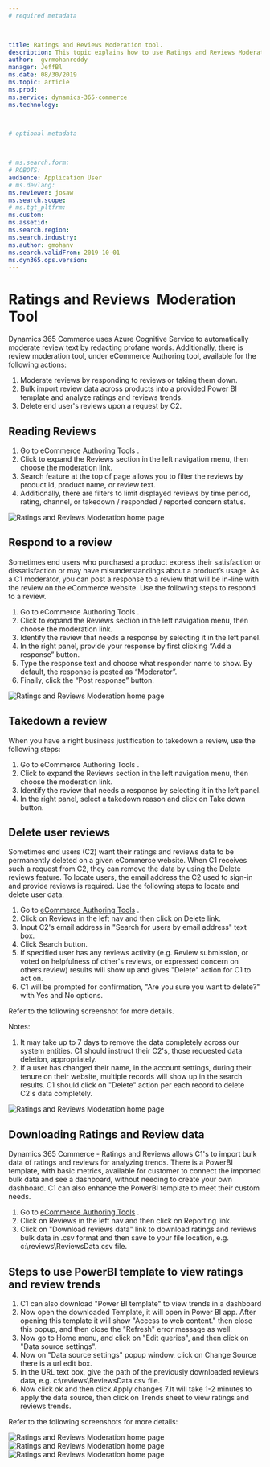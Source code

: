 ```yaml
---
# required metadata

 

title: Ratings and Reviews Moderation tool. 
description: This topic explains how to use Ratings and Reviews Moderation tool 
author:  gvrmohanreddy 
manager: JeffBl
ms.date: 08/30/2019
ms.topic: article
ms.prod: 
ms.service: dynamics-365-commerce
ms.technology: 

 

# optional metadata

 

# ms.search.form: 
# ROBOTS: 
audience: Application User
# ms.devlang: 
ms.reviewer: josaw
ms.search.scope: 
# ms.tgt_pltfrm: 
ms.custom: 
ms.assetid: 
ms.search.region: 
ms.search.industry: 
ms.author: gmohanv
ms.search.validFrom: 2019-10-01
ms.dyn365.ops.version: 
---
```


# Ratings and Reviews  Moderation Tool

Dynamics 365 Commerce uses Azure Cognitive Service to automatically moderate review text by redacting profane words. Additionally, there is review moderation tool, under eCommerce Authoring tool, available for the following actions:
1. Moderate reviews by responding to reviews or taking them down.
2. Bulk import review data across products into a provided Power BI template and analyze ratings and reviews trends.
3. Delete end user's reviews upon a request by C2.

  
## Reading Reviews 
  
1. Go to eCommerce Authoring Tools .
2. Click to expand the Reviews section in the left navigation menu, then choose the moderation link.
3. Search feature at the top of page allows you to filter the reviews by product id, product name, or review text.
4. Additionally, there are filters to limit displayed reviews by time period, rating, channel, or takedown / responded / reported concern status.

![Ratings and Reviews Moderation home page](media/rnr-moderation-home.png) 

## Respond to a review 

Sometimes end users who purchased a product express their satisfaction or dissatisfaction or may have misunderstandings about a product’s usage. As a C1 moderator, you can post a response to a review that will be in-line with the review on the eCommerce website. Use the following steps to respond to a review.

1. Go to eCommerce Authoring Tools .
2. Click to expand the Reviews section in the left navigation menu, then choose the moderation link.
3. Identify the review that needs a response by selecting it in the left panel.
4. In the right panel, provide your response by first clicking “Add a response” button.
5. Type the response text and choose what responder name to show. By default, the response is posted as “Moderator”.
6. Finally, click the “Post response” button.

![Ratings and Reviews Moderation home page](media/rnr-moderation-response.png) 


## Takedown a review 

When you have a right business justification to takedown a review, use the following steps:

1. Go to eCommerce Authoring Tools .
2. Click to expand the Reviews section in the left navigation menu, then choose the moderation link.
3. Identify the review that needs a response by selecting it in the left panel.
4. In the right panel, select a takedown reason and click on Take down button.
	
	
## Delete user reviews 
Sometimes end users (C2) want their ratings and reviews data to be permanently deleted on a given eCommerce website. When C1 receives such a request from C2, they can remove the data by using the Delete reviews feature. To locate users, the email address the C2 used to sign-in and provide reviews is required. Use the following steps to locate and delete user data:


1. Go to [eCommerce Authoring Tools](https://eCommerceAuthoringTool/) . 
2. Click on Reviews in the left nav and then click on Delete link. 
3. Input C2's email address in "Search for users by email address" text box.
4. Click Search button.
5. If specified user has any reviews activity (e.g. Review submission, or voted on helpfulness of other's reviews, or expressed concern on others review) results will show up and gives "Delete" action for C1 to act on.
6. C1 will be prompted for confirmation, "Are you sure you want to delete?" with Yes and No options. 
	
Refer to the following screenshot for more details.  
	
Notes:
1. It may take up to 7 days to remove the data completely across our system entities. C1 should instruct their C2's, those requested data deletion, appropriately.
2. If a user has changed their name, in the account settings, during their tenure on their website, multiple records will show up in the search results.  C1 should click on "Delete" action per each record to delete C2's data completely. 

![Ratings and Reviews Moderation home page](media/rnr-moderation-delete-reviews.png) 

##  Downloading Ratings and Review data
Dynamics 365 Commerce - Ratings and Reviews allows C1's to import bulk data of ratings and reviews for analyzing trends.  There is a PowerBI template, with basic metrics, available for customer to connect the imported bulk data and see a dashboard, without needing to create your own dashboard.  C1 can also enhance the PowerBI template to meet their custom needs. 

1. Go to [eCommerce Authoring Tools](https://eCommerceAuthoringTool/) . 
2. Click on Reviews in the left nav and then click on Reporting link. 
3. Click on "Download reviews data" link to download ratings and reviews bulk data in .csv format and then save to your file location, e.g. c:\reviews\ReviewsData.csv file.


##  Steps to use PowerBI template to view ratings and review trends

1. C1 can also download "Power BI template" to view trends in a dashboard
2. Now open the downloaded Template, it will open in Power BI app. After opening this template it will show "Access to web content." then close this popup, and then close the "Refresh" error message as well.
3. Now go to Home menu, and click on "Edit queries", and then click on "Data source settings".
4. Now on "Data source settings" popup window, click on Change Source there is a url edit box.
5. In the URL text box, give the path of the previously downloaded reviews data, e.g. c:\reviews\ReviewsData.csv file.
6. Now click ok and then click Apply changes 
7.It will take 1-2 minutes to apply the data source, then click on Trends sheet to view ratings and reviews trends.


Refer to the following screenshots for more details:

![Ratings and Reviews Moderation home page](media/rnr-moderation-reports.png) 
![Ratings and Reviews Moderation home page](media/rnr-powerbi-datasource-settings.png) 
![Ratings and Reviews Moderation home page](media/rnr-powerbi-dashboard-template.png) 
